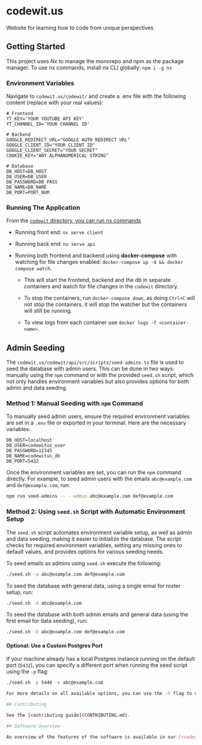 # codewit.us

Website for learning how to code from unique perspectives

## Getting Started

This project uses _Nx_ to manage the monorepo and npm as the package manager. To use nx commands, install nx CLI globally:
`npm i -g nx`

### Environment Variables

Navigate to `codewit.us/codewit/` and create a .env file with the following content (replace with your real values):

```env
# Frontend
YT_KEY='YOUR YOUTUBE API KEY'
YT_CHANNEL_ID='YOUR CHANNEL ID'

# Backend
GOOGLE_REDIRECT_URL="GOOGLE AUTH REDIRECT URL"
GOOGLE_CLIENT_ID="YOUR CLIENT ID"
GOOGLE_CLIENT_SECRET="YOUR SECRET"
COOKIE_KEY="ANY ALPHANUMERICAL STRING"

# Database
DB_HOST=DB_HOST
DB_USER=DB_USER
DB_PASSWORD=DB_PASS
DB_NAME=DB_NAME
DB_PORT=PORT_NUM
```

### Running The Application

From the [`codewit` directory, you can run nx commands](codewit/)

- Running front end: `nx serve client`

- Running back end: `nx serve api`

- Running both frontend and backend using **docker-compose** with watching for file changes enabled: `docker-compose up -d && docker compose watch`.

  - This will start the frontend, backend and the db in separate containers and watch for file changes in the `codewit` directory.

  - To stop the containers, run `docker-compose down`, as doing `Ctrl+C` will not stop the containers. it will stop the watcher but the containers will still be running.

  - To view logs from each container use `docker logs -f <container-name>`.

## Admin Seeding

The `codewit.us/codewit/api/src/scripts/seed-admins.ts` file is used to seed the database with admin users. This can be done in two ways: manually using the `npm` command or with the provided `seed.sh` script, which not only handles environment variables but also provides options for both admin and data seeding.

### Method 1: Manual Seeding with `npm` Command

To manually seed admin users, ensure the required environment variables are set in a `.env` file or exported in your terminal. Here are the necessary variables:

```env
DB_HOST=localhost
DB_USER=codewitus_user
DB_PASSWORD=12345
DB_NAME=codewitus_db
DB_PORT=5432
```

Once the environment variables are set, you can run the `npm` command directly. For example, to seed admin users with the emails `abc@example.com` and `def@example.com`, run:

```sh
npm run seed-admins -- --admin abc@example.com def@example.com
```

### Method 2: Using `seed.sh` Script with Automatic Environment Setup

The `seed.sh` script automates environment variable setup, as well as admin and data seeding, making it easier to initialize the database. The script checks for required environment variables, setting any missing ones to default values, and provides options for various seeding needs.

To seed emails as admins using `seed.sh` execute the following:

```sh
./seed.sh -e abc@example.com def@example.com
```
To seed the database with general data, using a single emial for roster setup, run:

```sh
./seed.sh -d abc@example.com
```

To seed the database with both admin emails and general data (using the first email for data seeding), run:

```sh
./seed.sh -b abc@example.com def@example.com
```

#### Optional: Use a Custom Postgres Port

If your machine already has a local Postgres instance running on the default port (`5432`), you can specify a different port when running the seed script using the `-p` flag:

```sh
./seed.sh -p 5440 -e abc@example.com

For more details on all available options, you can use the -h flag to display the help information, which lists each command and provides usage examples.

## Contributing

See the [contributing guide](CONTRIBUTING.md).

## Software Overview

An overview of the features of the software is available in our [roadmap](ROADMAP.md)
